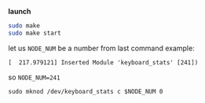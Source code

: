 **launch**

```bash
sudo make
sudo make start
```

let us `NODE_NUM` be a number from last command
example:
```
[  217.979121] Inserted Module 'keyboard_stats' [241])
```
so `NODE_NUM=241`

```
sudo mknod /dev/keyboard_stats c $NODE_NUM 0 
```

